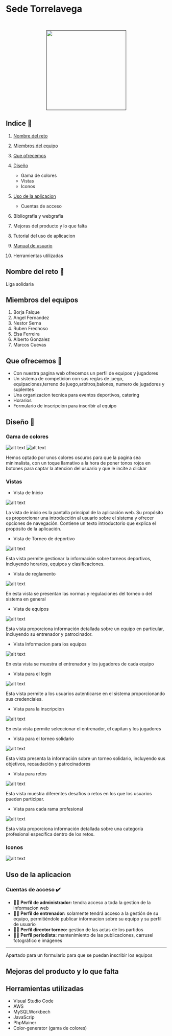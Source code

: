 
# Sede Torrelavega 

<br>
<p align="center" >
  <a href="">
    <img src="img/logo_sede_torrelavega.png" width="250">
  </a>
</p>

## Indice 📌
1. [Nombre del reto](#reto) 
2. [Miembros del equipo](#miembros) 
3. [Que ofrecemos](#ofrecer) 
4. [Diseño](#diseño) 
    - Gama de colores 
    - Vistas
    - Iconos
5. [Uso de la aplicacion](#aplicacion) 
    - Cuentas de acceso
    
6. Bibliografia y webgrafia 
7. Mejoras del producto y lo que falta 
8. Tutorial del uso de aplicacion 
9. [Manual de usuario]()  
10. Herramientas utilizadas

## Nombre del reto <a name="reto"></a> 📌
Liga solidaria 

##  Miembros del equipos 
1. Borja Falque 
2. Angel Fernandez
3. Nestor Serna 
4. Ruben Frechoso 
5. Elsa Ferreira 
6. Alberto Gonzalez
7. Marcos Cuevas 

## Que ofrecemos 📌 <a name="ofrecer"></a>
- Con nuestra pagina web ofrecemos un perfil de equipos y jugadores
- Un sistema de competicion con sus reglas de juego, equipaciones,terreno de juego,arbitros,balones, numero de jugadores y suplentes  
- Una organizacion tecnica para eventos deportivos, catering
- Horarios
- Formulario de inscripcion para inscribir al equipo 


## Diseño 🎨 <a name="diseño"></a>

### Gama de colores 

![alt text](img/image.png) 
![alt text](img/image-1.png)

Hemos optado por unos colores oscuros para que la pagina sea minimalista, con un toque llamativo a la hora de poner tonos rojos en botones para captar la atencion del usuario y que le incite a clickar 

### Vistas 

- Vista de Inicio
  
![alt text](img/image-2.png)

La vista de inicio es la pantalla principal de la aplicación web. Su propósito es proporcionar una introducción al usuario sobre el sistema y ofrecer opciones de navegación.
Contiene un texto introductorio que explica el propósito de la aplicación.

- Vista de Torneo de deportivo
  
![alt text](img/image-3.png)

Esta vista permite gestionar la información sobre torneos deportivos, incluyendo horarios, equipos y clasificaciones.

- Vista de reglamento
  
![alt text](img/image-4.png)

En esta vista se presentan las normas y regulaciones del torneo o del sistema en general

- Vista de equipos
  
![alt text](img/image-5.png)

Esta vista proporciona información detallada sobre un equipo en particular, incluyendo su entrenador y patrocinador.

- Vista Informacion para los equipos
  
![alt text](img/image-6.png)

En esta vista se muestra el entrenador y los jugadores de cada equipo 

- Vista para el login
  
![alt text](img/image-7.png)

Esta vista permite a los usuarios autenticarse en el sistema proporcionando sus credenciales.

- Vista para la inscripcion
  
![alt text](img/image-8.png)

En esta vista  permite seleccionar el entrenador, el capitan y los jugadores 

- Vista para el torneo solidario
  
![alt text](img/image-9.png)

Esta vista presenta la información sobre un torneo solidario, incluyendo sus objetivos, recaudación y patrocinadores

- Vista para retos
  
![alt text](img/image-10.png)

Esta vista muestra diferentes desafíos o retos en los que los usuarios pueden participar.

- Vista para cada rama profesional
  
![alt text](img/image-11.png)

Esta vista proporciona información detallada sobre una categoría profesional específica dentro de los retos.

### Iconos 
![alt text](img/iconoUser.png)

## Uso de la aplicacion 

### Cuentas de acceso ✔️
- 👨‍🏫 **Perfil de administrador:** tendra acceso a toda la gestion de la informacion web 
- 👨‍🏫 **Perfil de entrenador:** solamente tendrá acceso a la gestión de su equipo, permitiéndole publicar informacion sobre su equipo y su perfil de usuario 
- 👨‍🏫 **Perfil director torneo:** gestion de las actas de los partidos 
- 👨‍🏫 **Perfil periodista:** mantenimiento de las publicaciones, carrusel fotográfico e imágenes
***
Apartado para un formulario para que se puedan inscribir los equipos


## Mejoras del producto y lo que falta 


## Herramientas utilizadas  
- Visual Studio Code 
- AWS 
- MySQLWorkbech 
- JavaScrip
- PhpMainer 
- Color-generator (gama de colores)
 
